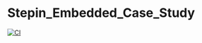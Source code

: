 # Stepin_Embedded_Case_Study
[![CI](https://github.com/Prawalika13/Stepin_Embedded_Case_Study/actions/workflows/build.yml/badge.svg)](https://github.com/Prawalika13/Stepin_Embedded_Case_Study/actions/workflows/build.yml)
